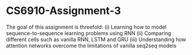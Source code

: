 # CS6910-Assignment-3
The goal of this assignment is threefold: (i) Learning how to model sequence-to-sequence learning problems using RNN (ii) Comparing different cells such as vanilla RNN, LSTM and GRU (iii) Understanding how attention networks overcome the limitations of vanilla seq2seq models
